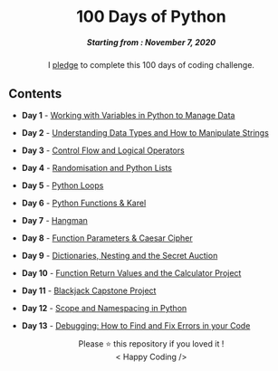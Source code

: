 <h1 align="center"> 
100 Days of Python
</h1>
<h5 align="center">
Starting from : November 7, 2020
</h5>

<p align="center">
I <a href="https://raw.githubusercontent.com/ashutoshkrris/100-Days-of-Python/master/Course-Pledge.jpg">pledge</a> to complete this 100 days of coding challenge.
</p>

## Contents

* <b>Day 1</b> - [Working with Variables in Python to Manage Data](https://github.com/ashutoshkrris/100-Days-of-Python/tree/master/Day%201)

* <b>Day 2</b> - [Understanding Data Types and How to Manipulate Strings](https://github.com/ashutoshkrris/100-Days-of-Python/tree/master/Day%202)

* <b>Day 3</b> - [Control Flow and Logical Operators](https://github.com/ashutoshkrris/100-Days-of-Python/tree/master/Day%203)

* <b>Day 4</b> - [Randomisation and Python Lists](https://github.com/ashutoshkrris/100-Days-of-Python/tree/master/Day%204)

* <b>Day 5</b> - [Python Loops](https://github.com/ashutoshkrris/100-Days-of-Python/tree/master/Day%205)

* <b>Day 6</b> - [Python Functions & Karel](https://github.com/ashutoshkrris/100-Days-of-Python/tree/master/Day%206)

* <b>Day 7</b> - [Hangman](https://github.com/ashutoshkrris/100-Days-of-Python/tree/master/Day%207)

* <b>Day 8</b> - [Function Parameters & Caesar Cipher](https://github.com/ashutoshkrris/100-Days-of-Python/tree/master/Day%208)

* <b>Day 9</b> - [Dictionaries, Nesting and the Secret Auction](https://github.com/ashutoshkrris/100-Days-of-Python/tree/master/Day%209)

* <b>Day 10</b> - [Function Return Values and the Calculator Project](https://github.com/ashutoshkrris/100-Days-of-Python/tree/master/Day%2010)

* <b>Day 11</b> - [Blackjack Capstone Project](https://github.com/ashutoshkrris/100-Days-of-Python/tree/master/Day%2011)

* <b>Day 12</b> - [Scope and Namespacing in Python](https://github.com/ashutoshkrris/100-Days-of-Python/tree/master/Day%2012)

* <b>Day 13</b> - [Debugging: How to Find and Fix Errors in your Code](https://github.com/ashutoshkrris/100-Days-of-Python/tree/master/Day%2013)

<p align="center">
Please ⭐ this repository if you loved it !
<br>
< Happy Coding />
</p>
